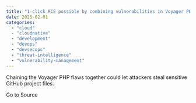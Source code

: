 ```yaml
---
title: "1-click RCE possible by combining vulnerabilities in Voyager PHP"
date: 2025-02-01
categories: 
  - "cloud"
  - "cloudnative"
  - "development"
  - "devops"
  - "devsecops"
  - "threat-intelligence"
  - "vulnerability-management"
---
```


Chaining the Voyager PHP flaws together could let attackers steal sensitive GitHub project files.

Go to Source
